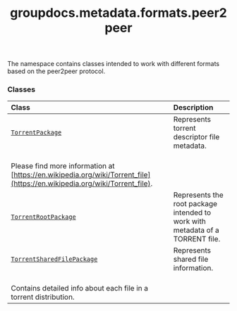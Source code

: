﻿---
title: groupdocs.metadata.formats.peer2peer
second_title: GroupDocs.Metadata for Python via .NET API References
description: 
type: docs
url: /python-net/groupdocs.metadata.formats.peer2peer/
is_root: false
weight: 10
---

The namespace contains classes intended to work with different formats based on the peer2peer protocol.

### Classes
| Class | Description |
| :- | :- |
| [`TorrentPackage`](/metadata/python-net/groupdocs.metadata.formats.peer2peer/torrentpackage) | Represents torrent descriptor file metadata.<br/>Please find more information at [https://en.wikipedia.org/wiki/Torrent_file](https://en.wikipedia.org/wiki/Torrent_file). |
| [`TorrentRootPackage`](/metadata/python-net/groupdocs.metadata.formats.peer2peer/torrentrootpackage) | Represents the root package intended to work with metadata of a TORRENT file. |
| [`TorrentSharedFilePackage`](/metadata/python-net/groupdocs.metadata.formats.peer2peer/torrentsharedfilepackage) | Represents shared file information.<br/>Contains detailed info about each file in a torrent distribution. |


